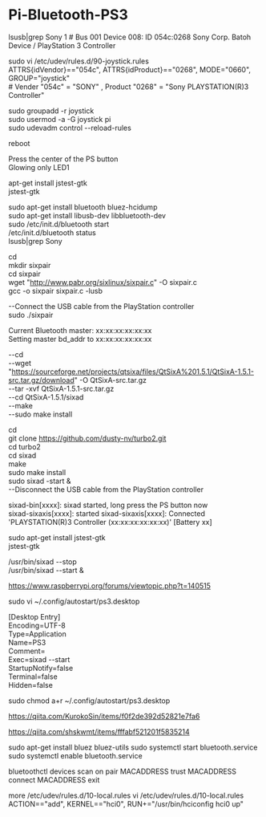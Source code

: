 # Pi-Bluetooth-PS3


lsusb|grep Sony  1
\# Bus 001 Device 008: ID 054c:0268 Sony Corp. Batoh Device / PlayStation 3 Controller   
  
sudo vi /etc/udev/rules.d/90-joystick.rules  
ATTRS{idVendor}=="054c", ATTRS{idProduct}=="0268", MODE="0660", GROUP="joystick"  
\# Vender "054c" = "SONY" , Product "0268" = "Sony PLAYSTATION(R)3 Controller"  
  
sudo groupadd -r joystick  
sudo usermod -a -G joystick pi  
sudo udevadm control --reload-rules  
  
reboot  
  
Press the center of the PS button  
Glowing only LED1  
  
apt-get install jstest-gtk  
jstest-gtk  
  
   
sudo apt-get install bluetooth bluez-hcidump  
sudo apt-get install libusb-dev libbluetooth-dev  
sudo /etc/init.d/bluetooth start  
/etc/init.d/bluetooth status  
lsusb|grep Sony
  
cd  
mkdir sixpair  
cd sixpair  
wget "http://www.pabr.org/sixlinux/sixpair.c" -O sixpair.c  
gcc -o sixpair sixpair.c -lusb  

--Connect the USB cable from the PlayStation controller  
sudo ./sixpair

Current Bluetooth master: xx:xx:xx:xx:xx:xx  
Setting master bd_addr to xx:xx:xx:xx:xx:xx  
  
--cd  
--wget "https://sourceforge.net/projects/qtsixa/files/QtSixA%201.5.1/QtSixA-1.5.1-src.tar.gz/download" -O QtSixA-src.tar.gz  
--tar -xvf QtSixA-1.5.1-src.tar.gz  
--cd QtSixA-1.5.1/sixad  
--make  
--sudo make install  
  
cd  
git clone https://github.com/dusty-nv/turbo2.git  
cd turbo2  
cd sixad  
make  
sudo make install  
sudo sixad -start &  
--Disconnect the USB cable from the PlayStation controller

sixad-bin[xxxx]: sixad started, long press the PS button now  
sixad-sixaxis[xxxx]: started
sixad-sixaxis[xxxx]: Connected 'PLAYSTATION(R)3 Controller (xx:xx:xx:xx:xx:xx)' [Battery xx]  
  
sudo apt-get install jstest-gtk  
jstest-gtk  
   
/usr/bin/sixad --stop  
/usr/bin/sixad --start &  

https://www.raspberrypi.org/forums/viewtopic.php?t=140515  

sudo vi ~/.config/autostart/ps3.desktop

[Desktop Entry]  
Encoding=UTF-8  
Type=Application  
Name=PS3  
Comment=  
Exec=sixad --start  
StartupNotify=false  
Terminal=false  
Hidden=false  

sudo chmod a+r ~/.config/autostart/ps3.desktop

https://qiita.com/KurokoSin/items/f0f2de392d52821e7fa6

https://qiita.com/shskwmt/items/fffabf521201f5835214

sudo apt-get install bluez bluez-utils
sudo systemctl start bluetooth.service
sudo systemctl enable bluetooth.service

bluetoothctl
devices
scan on
pair    MACADDRESS
trust   MACADDRESS
connect MACADDRESS
exit

more /etc/udev/rules.d/10-local.rules
vi   /etc/udev/rules.d/10-local.rules
ACTION=="add", KERNEL=="hci0", RUN+="/usr/bin/hciconfig hci0 up"
